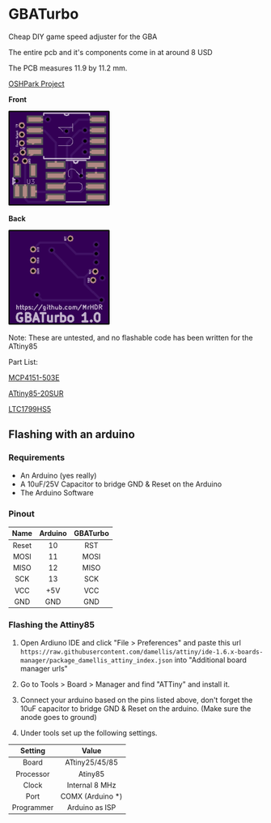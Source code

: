 # GBATurbo
Cheap DIY game speed adjuster for the GBA

The entire pcb and it's components come in at around 8 USD

The PCB measures 11.9 by 11.2 mm.

[OSHPark Project](https://www.oshpark.com/shared_projects/w2HZ3J58)

**Front**

![Front of pcb](board_front.png)


**Back**

![Back of pcb](board_back.png)

Note: These are untested, and no flashable code has been written for the ATtiny85

Part List:

[MCP4151-503E](https://www.digikey.com/short/jw8d82)

[ATtiny85-20SUR](https://www.digikey.com/short/jw8dpp)

[LTC1799HS5](https://www.digikey.com/short/jw8dzf)


## Flashing with an arduino

### Requirements


* An Arduino (yes really)
* A 10uF/25V Capacitor to bridge GND & Reset on the Arduino
* The Arduino Software

### Pinout

|  Name | Arduino | GBATurbo |
|:-----:|:-------:|:--------:|
| Reset |    10   |    RST   |
|  MOSI |    11   |   MOSI   |
|  MISO |    12   |   MISO   |
|  SCK  |    13   |    SCK   |
|  VCC  |   +5V   |    VCC   |
|  GND  |   GND   |    GND   |

### Flashing the Attiny85

1. Open Ardiuno IDE and click "File > Preferences" and paste this url ```https://raw.githubusercontent.com/damellis/attiny/ide-1.6.x-boards-manager/package_damellis_attiny_index.json``` into "Additional board manager urls"

2. Go to Tools > Board > Manager and find "ATTiny" and install it.

3. Connect your arduino based on the pins listed above, don't forget the 10uF capacitor to bridge GND & Reset on the arduino. (Make sure the anode goes to ground)

4. Under tools set up the following settings.

|  Setting |  Value  |
|:-----:|:-------:|
|  Board  |    ATtiny25/45/85   |
|  Processor |    Atiny85   |
|  Clock |    Internal 8 MHz   |
|  Port  |    COMX (Arduino *)   |
|  Programmer  |   Arduino as ISP   |
